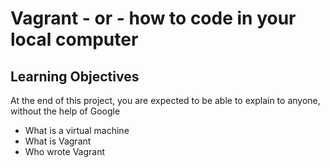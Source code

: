 # Vagrant - or - how to code in your local computer

## Learning Objectives

At the end of this project, you are expected to be able to explain to anyone, without the help of Google

* What is a virtual machine
* What is Vagrant
* Who wrote Vagrant
